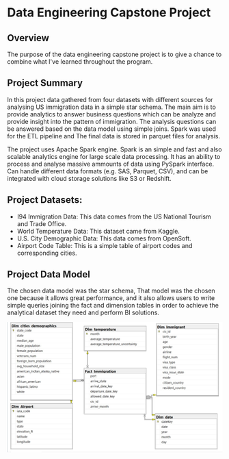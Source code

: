 # Data Engineering Capstone Project

## Overview
The purpose of the data engineering capstone project is to give a chance to combine what I've learned throughout the program.

## Project Summary
In this project data gathered from four datasets with different sources for analysing US immigration data in a simple star schema. The main aim is to provide analytics to answer business questions which can be analyze and provide insight into the pattern of immigration. The analysis questions can be answered based on the data model using simple joins. Spark was used for the ETL pipeline and The final data is stored in parquet files for analysis.

The project uses Apache Spark engine. Spark is an simple and fast and also scalable analytics engine for large scale data processing. It has an ability to process and analyse massive ammounts of data using PySpark interface. Can handle different data formats (e.g. SAS, Parquet, CSV), and can be integrated with cloud storage solutions like S3 or Redshift.

## Project Datasets:

- I94 Immigration Data: This data comes from the US National Tourism and Trade Office. 
- World Temperature Data: This dataset came from Kaggle.
- U.S. City Demographic Data: This data comes from OpenSoft.
- Airport Code Table: This is a simple table of airport codes and corresponding cities.

## Project Data Model
The chosen data model was the star schema, That model was the chosen one because it allows great performance, and it also allows users to write simple queries joining the fact and dimension tables in order to achieve the analytical dataset they need and perform BI solutions.

![the data model](https://github.com/israahamdy/DataEngineering-Capstone-Project/blob/main/capstone%20data%20model.jpg)
